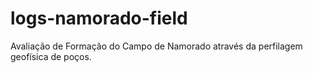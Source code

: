# logs-namorado-field
Avaliação de Formação do Campo de Namorado através da perfilagem geofísica de poços. 
